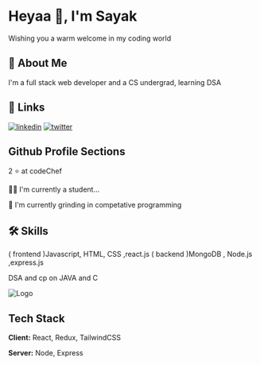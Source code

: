 
# Heyaa 🤘, I'm Sayak

Wishing you a warm welcome in my coding world


## 🚀 About Me
I'm a full stack web developer and a CS undergrad,
learning DSA





## 🔗 Links
[![linkedin](https://img.shields.io/badge/linkedin-0A66C2?style=for-the-badge&logo=linkedin&logoColor=white)](https://www.linkedin.com/in/sayak-basak-19a7b5223/)
[![twitter](https://img.shields.io/badge/twitter-1DA1F2?style=for-the-badge&logo=twitter&logoColor=white)](https://twitter.com/SayakBasak3)


##  Github Profile Sections
2 ⭐ at codeChef

👩‍💻 I'm currently a student...

🧠 I'm currently grinding in competative programming


## 🛠 Skills
( frontend )Javascript, HTML, CSS ,react.js
( backend )MongoDB , Node.js ,express.js

DSA and cp on
JAVA and C


![Logo](https://www.trio.dev/hubfs/Imported_Blog_Media/dbc631c76245baabe08c31d016a94de2-2.jpg)


## Tech Stack

**Client:** React, Redux, TailwindCSS

**Server:** Node, Express


